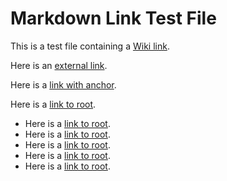 # Markdown Link Test File

This is a test file containing a [Wiki link](./relative-path.md).

Here is an [external link](https://example.com).

Here is a [link with anchor](./another-file.md#section).

Here is a [link to root](/root-path.md).

- Here is a [link to root](/root-path.md).
- Here is a [link to root](/root-path.md).
- Here is a [link to root](/root-path.md).
- Here is a [link to root](/root-path.md).
- Here is a [link to root](/root-path.md).
